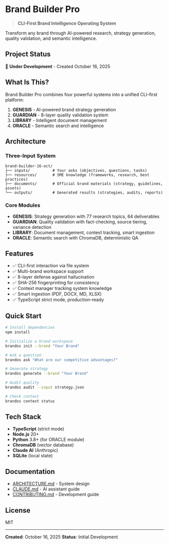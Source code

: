 # Brand Builder Pro

> **CLI-First Brand Intelligence Operating System**

Transform any brand through AI-powered research, strategy generation, quality validation, and semantic intelligence.

## Project Status

🚧 **Under Development** - Created October 16, 2025

## What Is This?

Brand Builder Pro combines four powerful systems into a unified CLI-first platform:

1. **GENESIS** - AI-powered brand strategy generation
2. **GUARDIAN** - 8-layer quality validation system
3. **LIBRARY** - Intelligent document management
4. **ORACLE** - Semantic search and intelligence

## Architecture

### Three-Input System

```
brand-builder-16-oct/
├── inputs/          # Your asks (objectives, questions, tasks)
├── resources/       # SME knowledge (frameworks, research, best practices)
├── documents/       # Official brand materials (strategy, guidelines, assets)
└── outputs/         # Generated results (strategies, audits, reports)
```

### Core Modules

- **GENESIS**: Strategy generation with 77 research topics, 64 deliverables
- **GUARDIAN**: Quality validation with fact-checking, source tiering, variance detection
- **LIBRARY**: Document management, context tracking, smart ingestion
- **ORACLE**: Semantic search with ChromaDB, deterministic QA

## Features

- ✅ CLI-first interaction via file system
- ✅ Multi-brand workspace support
- ✅ 8-layer defense against hallucination
- ✅ SHA-256 fingerprinting for consistency
- ✅ Context manager tracking system knowledge
- ✅ Smart ingestion (PDF, DOCX, MD, XLSX)
- ✅ TypeScript strict mode, production-ready

## Quick Start

```bash
# Install dependencies
npm install

# Initialize a brand workspace
brandos init --brand "Your Brand"

# Ask a question
brandos ask "What are our competitive advantages?"

# Generate strategy
brandos generate --brand "Your Brand"

# Audit quality
brandos audit --input strategy.json

# Check context
brandos context status
```

## Tech Stack

- **TypeScript** (strict mode)
- **Node.js** 20+
- **Python** 3.8+ (for ORACLE module)
- **ChromaDB** (vector database)
- **Claude AI** (Anthropic)
- **SQLite** (local state)

## Documentation

- [ARCHITECTURE.md](docs/ARCHITECTURE.md) - System design
- [CLAUDE.md](CLAUDE.md) - AI assistant guide
- [CONTRIBUTING.md](docs/CONTRIBUTING.md) - Development guide

## License

MIT

---

**Created**: October 16, 2025
**Status**: Initial Development
